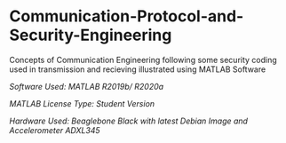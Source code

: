# Communication-Protocol-and-Security-Engineering
Concepts of Communication Engineering following some security coding used in transmission and recieving illustrated using MATLAB Software

*Software Used: MATLAB R2019b/ R2020a*

*MATLAB License Type: Student Version*

*Hardware Used: Beaglebone Black with latest Debian Image and Accelerometer ADXL345*
